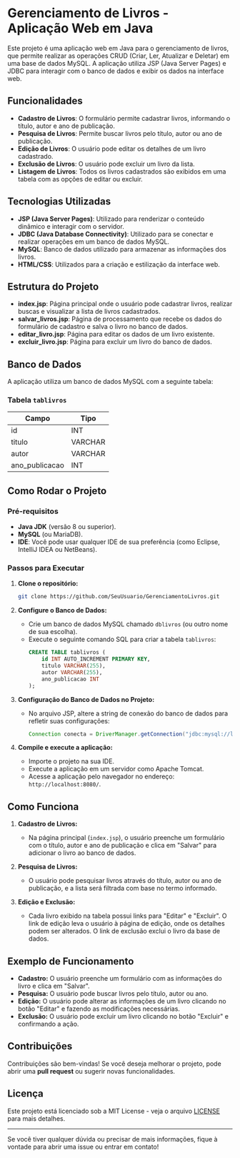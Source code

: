 # Gerenciamento de Livros - Aplicação Web em Java

Este projeto é uma aplicação web em Java para o gerenciamento de livros, que permite realizar as operações CRUD (Criar, Ler, Atualizar e Deletar) em uma base de dados MySQL. A aplicação utiliza JSP (Java Server Pages) e JDBC para interagir com o banco de dados e exibir os dados na interface web.

## Funcionalidades

- **Cadastro de Livros**: O formulário permite cadastrar livros, informando o título, autor e ano de publicação.
- **Pesquisa de Livros**: Permite buscar livros pelo título, autor ou ano de publicação.
- **Edição de Livros**: O usuário pode editar os detalhes de um livro cadastrado.
- **Exclusão de Livros**: O usuário pode excluir um livro da lista.
- **Listagem de Livros**: Todos os livros cadastrados são exibidos em uma tabela com as opções de editar ou excluir.

## Tecnologias Utilizadas

- **JSP (Java Server Pages)**: Utilizado para renderizar o conteúdo dinâmico e interagir com o servidor.
- **JDBC (Java Database Connectivity)**: Utilizado para se conectar e realizar operações em um banco de dados MySQL.
- **MySQL**: Banco de dados utilizado para armazenar as informações dos livros.
- **HTML/CSS**: Utilizados para a criação e estilização da interface web.

## Estrutura do Projeto

- **index.jsp**: Página principal onde o usuário pode cadastrar livros, realizar buscas e visualizar a lista de livros cadastrados.
- **salvar_livros.jsp**: Página de processamento que recebe os dados do formulário de cadastro e salva o livro no banco de dados.
- **editar_livro.jsp**: Página para editar os dados de um livro existente.
- **excluir_livro.jsp**: Página para excluir um livro do banco de dados.

## Banco de Dados

A aplicação utiliza um banco de dados MySQL com a seguinte tabela:

### Tabela `tablivros`

| Campo            | Tipo     |
|------------------|----------|
| id               | INT      |
| titulo           | VARCHAR  |
| autor            | VARCHAR  |
| ano_publicacao   | INT      |

## Como Rodar o Projeto

### Pré-requisitos

- **Java JDK** (versão 8 ou superior).
- **MySQL** (ou MariaDB).
- **IDE**: Você pode usar qualquer IDE de sua preferência (como Eclipse, IntelliJ IDEA ou NetBeans).

### Passos para Executar

1. **Clone o repositório:**
    ```bash
    git clone https://github.com/SeuUsuario/GerenciamentoLivros.git
    ```

2. **Configure o Banco de Dados:**
   - Crie um banco de dados MySQL chamado `dblivros` (ou outro nome de sua escolha).
   - Execute o seguinte comando SQL para criar a tabela `tablivros`:
     ```sql
     CREATE TABLE tablivros (
         id INT AUTO_INCREMENT PRIMARY KEY,
         titulo VARCHAR(255),
         autor VARCHAR(255),
         ano_publicacao INT
     );
     ```

3. **Configuração do Banco de Dados no Projeto:**
   - No arquivo JSP, altere a string de conexão do banco de dados para refletir suas configurações:
     ```java
     Connection conecta = DriverManager.getConnection("jdbc:mysql://localhost:3306/dblivros", "root", "senha");
     ```

4. **Compile e execute a aplicação:**
   - Importe o projeto na sua IDE.
   - Execute a aplicação em um servidor como Apache Tomcat.
   - Acesse a aplicação pelo navegador no endereço: `http://localhost:8080/`.

## Como Funciona

1. **Cadastro de Livros:**
   - Na página principal (`index.jsp`), o usuário preenche um formulário com o título, autor e ano de publicação e clica em "Salvar" para adicionar o livro ao banco de dados.

2. **Pesquisa de Livros:**
   - O usuário pode pesquisar livros através do título, autor ou ano de publicação, e a lista será filtrada com base no termo informado.

3. **Edição e Exclusão:**
   - Cada livro exibido na tabela possui links para "Editar" e "Excluir". O link de edição leva o usuário à página de edição, onde os detalhes podem ser alterados. O link de exclusão exclui o livro da base de dados.

## Exemplo de Funcionamento

- **Cadastro:** O usuário preenche um formulário com as informações do livro e clica em "Salvar".
- **Pesquisa:** O usuário pode buscar livros pelo título, autor ou ano.
- **Edição:** O usuário pode alterar as informações de um livro clicando no botão "Editar" e fazendo as modificações necessárias.
- **Exclusão:** O usuário pode excluir um livro clicando no botão "Excluir" e confirmando a ação.

## Contribuições

Contribuições são bem-vindas! Se você deseja melhorar o projeto, pode abrir uma **pull request** ou sugerir novas funcionalidades.

## Licença

Este projeto está licenciado sob a MIT License - veja o arquivo [LICENSE](LICENSE) para mais detalhes.

---

Se você tiver qualquer dúvida ou precisar de mais informações, fique à vontade para abrir uma issue ou entrar em contato!

